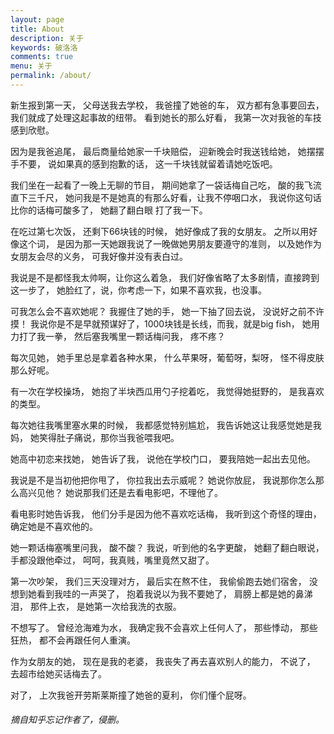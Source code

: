 ```yaml
---
layout: page
title: About
description: 关于
keywords: 破洛洛
comments: true
menu: 关于
permalink: /about/
---
```


新生报到第一天，
父母送我去学校，
我爸撞了她爸的车，
双方都有急事要回去，
我们就成了处理这起事故的纽带。
看到她长的那么好看，
我第一次对我爸的车技感到欣慰。

因为是我爸追尾，
最后商量给她家一千块赔偿，
迎新晚会时我送钱给她，
她摆摆手不要，
说如果真的感到抱歉的话，
这一千块钱就留着请她吃饭吧。

我们坐在一起看了一晚上无聊的节目，
期间她拿了一袋话梅自己吃，
酸的我飞流直下三千尺，
她问我是不是她真的有那么好看，让我不停咽口水，
我说你这句话比你的话梅可酸多了，
她翻了翻白眼
打了我一下。

在吃过第七次饭，
还剩下66块钱的时候，
她好像成了我的女朋友。
之所以用好像这个词，
是因为那一天她跟我说了一晚做她男朋友要遵守的准则，
以及她作为女朋友会尽的义务，
可我好像并没有表白过。

我说是不是都怪我太帅啊，让你这么着急，
我们好像省略了太多剧情，直接跨到这一步了，
她脸红了，说，你考虑一下，如果不喜欢我，也没事。

可我怎么会不喜欢她呢？
我握住了她的手，
她一下抽了回去说，
没说好之前不许摸！
我说你是不是早就预谋好了，1000块钱是长线，而我，就是big fish，
她用力打了我一拳，
然后塞我嘴里一颗话梅问我，
疼不疼？

每次见她，
她手里总是拿着各种水果，
什么苹果呀，葡萄呀，梨呀，
怪不得皮肤那么好呢。

有一次在学校操场，
她抱了半块西瓜用勺子挖着吃，
我觉得她挺野的，
是我喜欢的类型。

每次她往我嘴里塞水果的时候，
我都感觉特别尴尬，
我告诉她这让我感觉她是我妈，
她笑得肚子痛说，那你当我爸喂我吧。

她高中初恋来找她，
她告诉了我，
说他在学校门口，
要我陪她一起出去见他。

我说是不是当初他把你甩了，
你拉我出去示威呢？
她说你放屁，
我说那你怎么那么高兴见他？
她说那我们还是去看电影吧，不理他了。

看电影时她告诉我，
他们分手是因为他不喜欢吃话梅，
我听到这个奇怪的理由，
确定她是不喜欢他的。

她一颗话梅塞嘴里问我，
酸不酸？
我说，听到他的名字更酸，
她翻了翻白眼说，
手都没跟他牵过，
呵呵，我真贱，嘴里竟然又甜了。

第一次吵架，
我们三天没理对方，
最后实在熬不住，
我偷偷跑去她们宿舍，
没想到她看到我哇的一声哭了，
抱着我说以为我不要她了，
肩膀上都是她的鼻涕泪，
那件上衣，
是她第一次给我洗的衣服。

不想写了。
曾经沧海难为水，
我确定我不会喜欢上任何人了，
那些悸动，
那些狂热，
都不会再跟任何人重演。

作为女朋友的她，
现在是我的老婆，
我丧失了再去喜欢别人的能力，
不说了，
去超市给她买话梅去了。

对了，
上次我爸开劳斯莱斯撞了她爸的夏利，
你们懂个屁呀。

###### 摘自知乎忘记作者了，侵删。

<!-- ## 联系

<ul>
{% for website in site.data.social %}
<li>{{website.sitename }}：<a href="{{ website.url }}" target="_blank">@{{ website.name }}</a></li>
{% endfor %}
{% if site.url contains 'mazhuang.org' %}
<li>
微信公众号：<br />
<img style="height:192px;width:192px;border:1px solid lightgrey;" src="{{ site.url }}/assets/images/qrcode.jpg" alt="破洛洛" />
</li>
{% endif %}
</ul>


## Skill Keywords

{% for skill in site.data.skills %}
### {{ skill.name }}
<div class="btn-inline">
{% for keyword in skill.keywords %}
<button class="btn btn-outline" type="button">{{ keyword }}</button>
{% endfor %}
</div>
{% endfor %} -->
